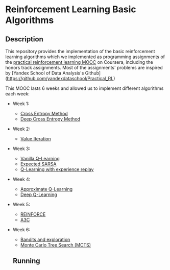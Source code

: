 # Reinforcement Learning Basic Algorithms

## Description
This repository provides the implementation of the basic reinforcement learning algorithms which we implemented as programming assignments of the [practical reinforcement learning MOOC](https://www.coursera.org/learn/practical-rl) on Coursera, including the honors track assignments. Most of the assignments' problems are inspired by [Yandex School of Data Analysis's Github] (https://github.com/yandexdataschool/Practical_RL)

This MOOC lasts 6 weeks and allowed us to implement different algorithms each week:
* Week 1:
   * [Cross Entropy Method](./week1/02_crossentropy_method.ipynb)
   * [Deep Cross Entropy Method](./week1/03_deep_crossentropy_method.ipynb)
   
* Week 2:
   * [Value Iteration](./week2/04_practice_value_iteration.ipynb)

* Week 3:
   * [Vanilla Q-Learning](./week3/05_qlearning.ipynb)
   * [Expected SARSA](./week3/06_sarsa.ipynb)
   * [Q-Learning with experience replay](./week3/07_experience_replay.ipynb)
     
* Week 4:
   * [Approximate Q-Learning](./week4/08_practice_approx_qlearning.ipynb)
   * [Deep Q-Learning](./week4/09_dqn_atari.ipynb)

* Week 5:
   * [REINFORCE](./week5/10_practice_reinforce.ipynb)
   * [A3C](./week5/11_practice_a3c.ipynb)

* Week 6:
   * [Bandits and exploration](./week6/12_bandits.ipynb)
   * [Monte Carlo Tree Search (MCTS)](./week6/13_practice_mcts.ipynb)
   
   ## Running
